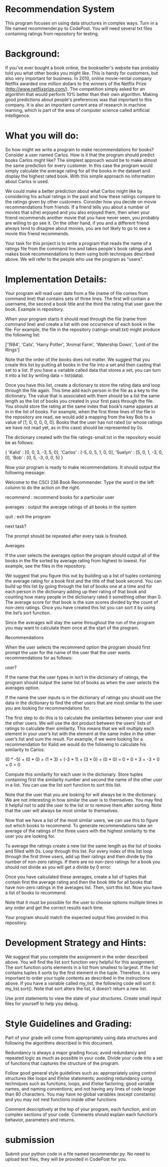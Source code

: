 # Recommendation System

This program focuses on using data structures in complex ways.  Turn in a file named recommender.py to CodePost. You will need several txt files containing ratings from repository for testing. 

# Background:

If you've ever bought a book online, the bookseller's website has probably told you what other books you might like. This is handy for customers, but also very important for business. In 2010, online movie-rental company Netflix awarded one million dollars to the winners of the Netflix Prize (http://www.netflixprize.com/). The competition simply asked for an algorithm that would perform 10% better than their own algorithm. Making good predictions about people's preferences was that important to this company. It is also an important current area of research in machine learning, which is part of the area of computer science called artificial intelligence.

# What you will do:

So how might we write a program to make recommendations for books? Consider a user named Carlos. How is it that the program should predict books Carlos might like? The simplest approach would be to make almost the same prediction for every customer. In this case the program would simply calculate the average rating for all the books in the dataset and display the highest rated book. With this simple approach no information about Carlos is used. 

We could make a better prediction about what Carlos might like by considering his actual ratings in the past and how these ratings compare to the ratings given by other customers. Consider how you decide on movie recommendations from friends. If a friend tells you about a number of movies that s(he) enjoyed and you also enjoyed them, then when your friend recommends another movie that you have never seen, you probably are willing to go see it. On the other hand, if you and a different friend always tend to disagree about movies, you are not likely to go to see a movie this friend recommends.

Your task for this project is to write a program that reads the name of a ratings file from the command line and takes people's book ratings and makes book recommendations to them using both techniques described above. We will refer to the people who use the program as "users".

# Implementation Details:

Your program will read user date from a file (name of file comes from command line) that contains sets of three lines. The first will contain a username, the second a book title and the third the rating that user gave the book. Example in repository. 

When your program starts it should read through the file (name from command line) and create a list with one occurrence of each book in the file. For example, the file in the repository (ratings-small.txt) might produce the following list:

['1984', 'Cats', 'Harry Potter', 'Animal Farm', 'Watership Down', 'Lord of the Rings']

Note that the order of the books does not matter. We suggest that you create this list by putting all books in the file into a set and then casting that set to a list. If you have a variable called data that stores a set, you can turn it into a list by writing data = list(data). 

Once you have this list, create a dictionary to store the rating data and loop through the file again. This time add each person in the file as a key to the dictionary. The value that is associated with them should be a list the same length as the list of books you created in your first pass through the file. You should store the rating at the same index that book’s name appears at in in the list of books. For example, when the first three lines of the file in the repository are read, we would add a mapping from the key Bob to a value of [1, 0, 0, 0, 0, 0]. Books that the user has not rated (or whose ratings we have not read yet, as in this case) should be represented by 0s.

The dictionary created with the file ratings-small.txt in the repository would be as follows:

{ 'Kalid'  : [0, 0, 3, -3, 5, 0],  'Carlos' : [-5, 0, 5, 1, 0, 0], 
  'Suelyn' : [5, 0, 1, -3, 0, 0],  'Bob'    : [0, 5, -3, 0, 0, 5]  }

Now your program is ready to make recommendations. It should output the following message:

Welcome to the CSCI 236 Book Recommender. Type the word in the
left column to do the action on the right.

recommend : recommend books for a particular user

averages  : output the average ratings of all books in the system

quit      : exit the program

next task?

The prompt should be repeated after every task is finished.

Averages

If the user selects the averages option the program should output all of the books in the file sorted by average rating from highest to lowest. For example, see the files in the repository.

We suggest that you figure this out by building up a list of tuples containing the average rating for a book first and the title of that book second. You can build up this list by going through the list of books one at a time and for each person in the dictionary adding up their rating of that book and counting how many people in the dictionary rated it something other than 0. The average score for that book is the sum scores divided by the count of non-zero ratings. Once you have created this list you can sort it by using the list’s sort function. 

Since the averages will stay the same throughout the run of the program you may want to calculate them once at the start of the program. 

Recommendations

When the user selects the recommend option the program should first prompt the user for the name of the user that the user wants recommendations for as follows:

user?

If the name that the user types in isn’t in the dictionary of ratings, the program should output the same list of books as when the user selects the averages option.

If the name the user inputs is in the dictionary of ratings you should use the data in the dictionary to find the other users that are most similar to the user you are looking for recommendations for. 

The first step to do this is to calculate the similarities between your user and the other users. We will use the dot product between the users’ lists of ratings to calculate their similarity. This means that we will multiply each element in your user’s list with the element at the same index in the other user’s list and sum the result. For example, if we were looking for a recommendation for Kalid we would do the following to calculate his similarity to Carlos:

(0 * -5) + (0 * 0) + (1 * 3) + (-3 * 1) + (3 * 0) + (0 * 0) = 0 + 0 + 3 + -3 + 0 + 0 = 0

Compute this similarity for each user in the dictionary. Store tuples containing first the similarity number and second the name of the other user in a list. You can use the list sort function to sort this list.

Note that the user that you are looking for will always be in the dictionary. We are not interesting in how similar the user is to themselves. You may find it helpful not to add the user to the list or to remove them after sorting. Note that the user will always be most similar to themselves. 

Now that we have a list of the most similar users, we can use this to figure out which books to recommend. To generate recommendations take an average of the ratings of the three users with the highest similarity to the user you are looking for. 

To average the ratings create a new list the same length as the list of books and filled with 0s. Loop through this list. For every index of this list loop through the first three users, add up their ratings and then divide by the number of non-zero ratings. If there are no non-zero ratings for a book you should not divide as you will get a divide by 0 error. 

Once you have calculated these averages, create a list of tuples that contain first the average rating and then the book title for all books that have non-zero ratings in the averages list. Then, sort this list. Now you have a list of books to recommend.

Note that it must be possible for the user to choose options multiple times in any order and get the correct results each time.  

Your program should match the expected output files provided in this repository.

# Development Strategy and Hints:	

We suggest that you complete the assignment in the order described above. 
You will find the list sort function very helpful for this assignment. The sort function sorts elements in a list from smallest to largest. If the list contains tuples it sorts by the first element in the tuple. Therefore, it is very important to order your tuple contents as described in the instructions above. If you have a variable called my_list, the following code will sort it: my_list.sort(). Note that sort alters the list, it doesn’t return a new list. 

Use print statements to view the state of your structures. Create small input files for yourself to help you debug. 


# Style Guidelines and Grading:

Part of your grade will come from appropriately using data structures and following the algorithms described in this document.  

Redundancy is always a major grading focus; avoid redundancy and repeated logic as much as possible in your code. Divide your code into a set of functions that captures the structure of the program. 

Follow good general style guidelines such as: appropriately using control structures like loops and if/else statements; avoiding redundancy using techniques such as functions, loops, and if/else factoring; good variable names, and naming conventions; and not having any lines of code longer than 80 characters. You may have no global variables (except constants) and you may not nest functions inside other functions

Comment descriptively at the top of your program, each function, and on complex sections of your code.  Comments should explain each function’s behavior, parameters and returns.  

# submission

Submit your python code in a file named recommender.py. No need to upload test files, they will be provided in CodePost for you. 

